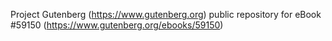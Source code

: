 Project Gutenberg (https://www.gutenberg.org) public repository for
eBook #59150 (https://www.gutenberg.org/ebooks/59150)
